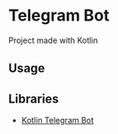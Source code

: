 # Telegram Bot
Project made with Kotlin

## Usage


## Libraries
- [Kotlin Telegram Bot](https://github.com/kotlin-telegram-bot/kotlin-telegram-bot)
